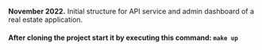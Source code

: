 __November 2022.__ Initial structure for API service and admin dashboard of a real estate application.

#### After cloning the project start it by executing this command: ```make up```
